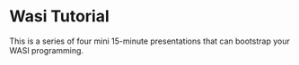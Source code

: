 # Wasi Tutorial

This is a series of four mini 15-minute presentations that can bootstrap your WASI programming.
